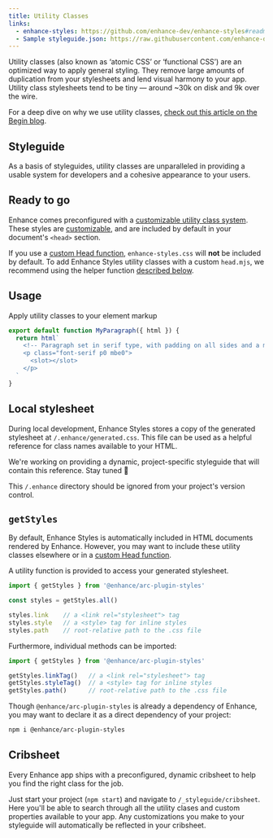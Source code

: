 ```yaml
---
title: Utility Classes
links:
  - enhance-styles: https://github.com/enhance-dev/enhance-styles#readme
  - Sample styleguide.json: https://raw.githubusercontent.com/enhance-dev/enhance-styles/main/config.json
---
```


Utility classes (also known as ‘atomic CSS’ or ‘functional CSS’) are an optimized way to apply general styling.
They remove large amounts of duplication from your stylesheets and lend visual harmony to your app.
Utility class stylesheets tend to be tiny — around ~30k on disk and 9k over the wire.

For a deep dive on why we use utility classes, [check out this article on the Begin blog](https://begin.com/blog/posts/2023-01-10-past-informs-the-present-our-approach-to-css).

## Styleguide

As a basis of styleguides, utility classes are unparalleled in providing a usable system for developers and a cohesive appearance to your users.

## Ready to go

Enhance comes preconfigured with a [customizable utility class system](https://github.com/enhance-dev/enhance-styles#readme).
These styles are [customizable](/docs/learn/concepts/styling/customization), and are included by default in your document's `<head>` section.

<doc-callout level="caution">

If you use a [custom Head function](/docs/learn/starter-project/head), `enhance-styles.css` will **not** be included by default.
To add Enhance Styles utility classes with a custom `head.mjs`, we recommend using the helper function [described below](#getstyles).

</doc-callout>

## Usage

Apply utility classes to your element markup

```javascript
export default function MyParagraph({ html }) {
  return html`
    <!-- Paragraph set in serif type, with padding on all sides and a margin on the block-end dimension -->
    <p class="font-serif p0 mbe0">
      <slot></slot>
    </p>
  `
}
```

## Local stylesheet

During local development, Enhance Styles stores a copy of the generated stylesheet at `/.enhance/generated.css`.
This file can be used as a helpful reference for class names available to your HTML.

We're working on providing a dynamic, project-specific styleguide that will contain this reference. Stay tuned 📡

<doc-callout slim mark="😶‍🌫️">

This `/.enhance` directory should be ignored from your project's version control.

</doc-callout>

## `getStyles`

By default, Enhance Styles is automatically included in HTML documents rendered by Enhance.
However, you may want to include these utility classes elsewhere or in a [custom Head function](/docs/learn/starter-project/head).

A utility function is provided to access your generated stylesheet.

```javascript
import { getStyles } from '@enhance/arc-plugin-styles'

const styles = getStyles.all()

styles.link    // a <link rel="stylesheet"> tag
styles.style   // a <style> tag for inline styles
styles.path    // root-relative path to the .css file
```

Furthermore, individual methods can be imported:

```javascript
import { getStyles } from '@enhance/arc-plugin-styles'

getStyles.linkTag()   // a <link rel="stylesheet"> tag
getStyles.styleTag()  // a <style> tag for inline styles
getStyles.path()      // root-relative path to the .css file
```

<doc-callout level="info">

Though `@enhance/arc-plugin-styles` is already a dependency of Enhance, you may want to declare it as a direct dependency of your project:

<div class="mt-1">

```bash
npm i @enhance/arc-plugin-styles
```

</div>

</doc-callout>

## Cribsheet

Every Enhance app ships with a preconfigured, dynamic cribsheet to help you find the right class for the job.

Just start your project (`npm start`) and navigate to `/_styleguide/cribsheet`. Here you'll be able to search through all the utility clases and custom properties available to your app. Any customizations you make to your styleguide will automatically be reflected in your cribsheet.
